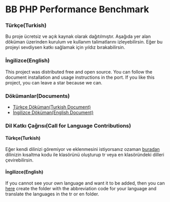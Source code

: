 # BB PHP Performance Benchmark

### Türkçe(Turkish)

Bu proje ücretsiz ve açık kaynak olarak dağıtılmıştır. Aşağıda yer alan döküman üzerinden kurulum ve kullanım talimatlarını izleyebilirsin. Eğer bu projeyi sevdiysen katkı sağlamak için yıldız bırakabilirsin.

### İngilizce(English)

This project was distributed free and open source. You can follow the document installation and usage instructions in the port. If you like this project, you can leave a star because we can.

### Dökümanlar(Documents)

* [Türkçe Döküman(Turkish Document)](https://github.com/ismail0234/php-performance-benchmark/documents/TR.md)
* [İngilizce Döküman(English Document)](https://github.com/ismail0234/php-performance-benchmark/documents/EN.md)

### Dil Katkı Çağrısı(Call for Language Contributions)

#### Türkçe(Turkish)

Eğer kendi dilinizi göremiyor ve eklenmesini istiyorsanız ozaman [buradan](https://github.com/ismail0234/php-performance-benchmark/blob/master/application/language/) dilinizin kısaltma kodu ile klasörünü oluşturup tr veya en klasöründeki dilleri çevirebilirsin.

#### İngilizce(English)

If you cannot see your own language and want it to be added, then you can [here](https://github.com/ismail0234/php-performance-benchmark/blob/master/application/language/) create the folder with the abbreviation code for your language and translate the languages in the tr or en folder.

